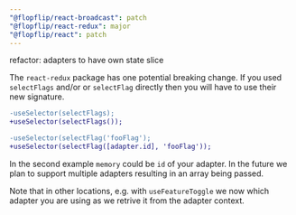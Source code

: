 ```yaml
---
"@flopflip/react-broadcast": patch
"@flopflip/react-redux": major
"@flopflip/react": patch
---
```


refactor: adapters to have own state slice

The `react-redux` package has one potential breaking change. If you used `selectFlags` and/or or `selectFlag` directly then you will have to use their new signature.

```diff
-useSelector(selectFlags);
+useSelector(selectFlags());
```

```diff
-useSelector(selectFlag('fooFlag');
+useSelector(selectFlag([adapter.id], 'fooFlag'));
```

In the second example `memory` could be `id` of your adapter. In the future we plan to support multiple adapters resulting in an array being passed.

Note that in other locations, e.g. with `useFeatureToggle` we now which adapter you are using as we retrive it from the adapter context.
